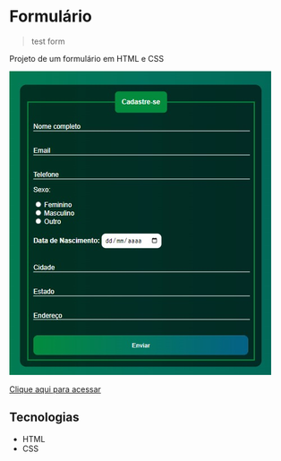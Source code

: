 # Formulário 
> test form

Projeto de um formulário em HTML  e CSS

![Preview](./.github/Preview.jpeg)

[Clique aqui para acessar](https://rafael-damasceno.github.io/Formulario/)

## Tecnologias
- HTML
- CSS